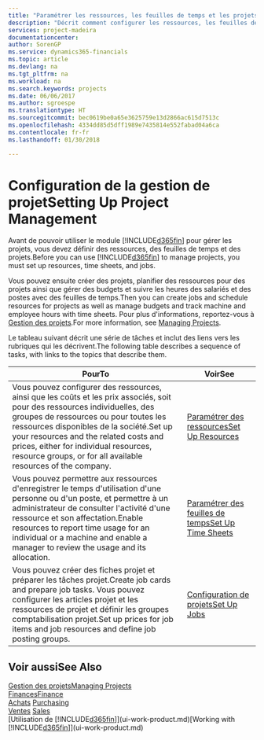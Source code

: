 ```yaml
---
title: "Paramétrer les ressources, les feuilles de temps et les projets| Microsoft Docs"
description: "Décrit comment configurer les ressources, les feuilles de temps et les projets pour la gestion des projets."
services: project-madeira
documentationcenter: 
author: SorenGP
ms.service: dynamics365-financials
ms.topic: article
ms.devlang: na
ms.tgt_pltfrm: na
ms.workload: na
ms.search.keywords: projects
ms.date: 06/06/2017
ms.author: sgroespe
ms.translationtype: HT
ms.sourcegitcommit: bec0619be0a65e3625759e13d2866ac615d7513c
ms.openlocfilehash: 4334dd85d5dff1989e7435814e552fabad04a6ca
ms.contentlocale: fr-fr
ms.lasthandoff: 01/30/2018

---
```

# <a name="setting-up-project-management"></a><span data-ttu-id="c7f3d-103">Configuration de la gestion de projet</span><span class="sxs-lookup"><span data-stu-id="c7f3d-103">Setting Up Project Management</span></span>
<span data-ttu-id="c7f3d-104">Avant de pouvoir utiliser le module [!INCLUDE[d365fin](includes/d365fin_md.md)] pour gérer les projets, vous devez définir des ressources, des feuilles de temps et des projets.</span><span class="sxs-lookup"><span data-stu-id="c7f3d-104">Before you can use [!INCLUDE[d365fin](includes/d365fin_md.md)] to manage projects, you must set up resources, time sheets, and jobs.</span></span>

<span data-ttu-id="c7f3d-105">Vous pouvez ensuite créer des projets, planifier des ressources pour des projets ainsi que gérer des budgets et suivre les heures des salariés et des postes avec des feuilles de temps.</span><span class="sxs-lookup"><span data-stu-id="c7f3d-105">Then you can create jobs and schedule resources for projects as well as manage budgets and track machine and employee hours with time sheets.</span></span> <span data-ttu-id="c7f3d-106">Pour plus d'informations, reportez-vous à [Gestion des projets](projects-manage-projects.md).</span><span class="sxs-lookup"><span data-stu-id="c7f3d-106">For more information, see [Managing Projects](projects-manage-projects.md).</span></span>  

<span data-ttu-id="c7f3d-107">Le tableau suivant décrit une série de tâches et inclut des liens vers les rubriques qui les décrivent.</span><span class="sxs-lookup"><span data-stu-id="c7f3d-107">The following table describes a sequence of tasks, with links to the topics that describe them.</span></span>

| <span data-ttu-id="c7f3d-108">Pour</span><span class="sxs-lookup"><span data-stu-id="c7f3d-108">To</span></span> | <span data-ttu-id="c7f3d-109">Voir</span><span class="sxs-lookup"><span data-stu-id="c7f3d-109">See</span></span> |
| --- | --- |
| <span data-ttu-id="c7f3d-110">Vous pouvez configurer des ressources, ainsi que les coûts et les prix associés, soit pour des ressources individuelles, des groupes de ressources ou pour toutes les ressources disponibles de la société.</span><span class="sxs-lookup"><span data-stu-id="c7f3d-110">Set up your resources and the related costs and prices, either for individual resources, resource groups, or for all available resources of the company.</span></span> |[<span data-ttu-id="c7f3d-111">Paramétrer des ressources</span><span class="sxs-lookup"><span data-stu-id="c7f3d-111">Set Up Resources</span></span>](projects-how-setup-resources.md) |
| <span data-ttu-id="c7f3d-112">Vous pouvez permettre aux ressources d'enregistrer le temps d'utilisation d'une personne ou d'un poste, et permettre à un administrateur de consulter l'activité d'une ressource et son affectation.</span><span class="sxs-lookup"><span data-stu-id="c7f3d-112">Enable resources to report time usage for an individual or a machine and enable a manager to review the usage and its allocation.</span></span> |[<span data-ttu-id="c7f3d-113">Paramétrer des feuilles de temps</span><span class="sxs-lookup"><span data-stu-id="c7f3d-113">Set Up Time Sheets</span></span>](projects-how-setup-time-sheets.md) |
| <span data-ttu-id="c7f3d-114">Vous pouvez créer des fiches projet et préparer les tâches projet.</span><span class="sxs-lookup"><span data-stu-id="c7f3d-114">Create job cards and prepare job tasks.</span></span> <span data-ttu-id="c7f3d-115">Vous pouvez configurer les articles projet et les ressources de projet et définir les groupes comptabilisation projet.</span><span class="sxs-lookup"><span data-stu-id="c7f3d-115">Set up prices for job items and job resources and define job posting groups.</span></span> |[<span data-ttu-id="c7f3d-116">Configuration de projets</span><span class="sxs-lookup"><span data-stu-id="c7f3d-116">Set Up Jobs</span></span>](projects-how-setup-jobs.md) |

## <a name="see-also"></a><span data-ttu-id="c7f3d-117">Voir aussi</span><span class="sxs-lookup"><span data-stu-id="c7f3d-117">See Also</span></span>
[<span data-ttu-id="c7f3d-118">Gestion des projets</span><span class="sxs-lookup"><span data-stu-id="c7f3d-118">Managing Projects</span></span>](projects-manage-projects.md)  
[<span data-ttu-id="c7f3d-119">Finances</span><span class="sxs-lookup"><span data-stu-id="c7f3d-119">Finance</span></span>](finance.md)  
<span data-ttu-id="c7f3d-120">[Achats](purchasing-manage-purchasing.md)       </span><span class="sxs-lookup"><span data-stu-id="c7f3d-120">[Purchasing](purchasing-manage-purchasing.md)       </span></span>  
<span data-ttu-id="c7f3d-121">[Ventes](sales-manage-sales.md)   </span><span class="sxs-lookup"><span data-stu-id="c7f3d-121">[Sales](sales-manage-sales.md)   </span></span>  
<span data-ttu-id="c7f3d-122">[Utilisation de [!INCLUDE[d365fin](includes/d365fin_md.md)]](ui-work-product.md)</span><span class="sxs-lookup"><span data-stu-id="c7f3d-122">[Working with [!INCLUDE[d365fin](includes/d365fin_md.md)]](ui-work-product.md)</span></span>  

